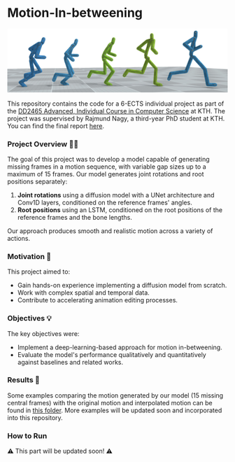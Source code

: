 # Motion-In-betweening

![Example of motion in-betweening task, differentiating the given poses and the generated ones](media_readme/example_img.png "Motion in-betweening task.")

This repository contains the code for a 6-ECTS individual project as part of the [DD2465 Advanced, Individual Course in Computer Science](https://www.kth.se/student/kurser/kurs/DD2465?l=en) at KTH. The project was supervised by Rajmund Nagy, a third-year PhD student at KTH. You can find the final report [here](media_readme/Report_inbetweening_Silvia_Arellano_Garcia.pdf).

### Project Overview 🚶‍♀️
The goal of this project was to develop a model capable of generating missing frames in a motion sequence, with variable gap sizes up to a maximum of 15 frames. Our model generates joint rotations and root positions separately:
1. **Joint rotations** using a diffusion model with a UNet architecture and Conv1D layers, conditioned on the reference frames' angles.
2. **Root positions** using an LSTM, conditioned on the root positions of the reference frames and the bone lengths.

Our approach produces smooth and realistic motion across a variety of actions.

### Motivation 🤩
This project aimed to:
- Gain hands-on experience implementing a diffusion model from scratch.
- Work with complex spatial and temporal data.
- Contribute to accelerating animation editing processes.

### Objectives 💡
The key objectives were:
- Implement a deep-learning-based approach for motion in-betweening.
- Evaluate the model's performance qualitatively and quantitatively against baselines and related works.

### Results 👀
Some examples comparing the motion generated by our model (15 missing central frames) with the original motion and interpolated motion can be found in [this folder](https://drive.google.com/drive/folders/1I8_Tuhha-pMVETMgc1sezK9iPhpsehhc?usp=sharing). More examples will be updated soon and incorporated into this repository.

### How to Run
⚠️ This part will be updated soon! ⚠️
